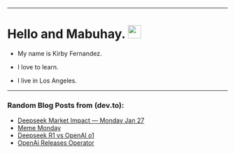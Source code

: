 
<img src="https://komarev.com/ghpvc/?username=kirbygit&style=flat-square&color=blue" alt=""/>

---
<h1>
  Hello and Mabuhay.
  <img src="https://media.giphy.com/media/hvRJCLFzcasrR4ia7z/giphy.gif" width="30px"/>
</h1>

- My name is Kirby Fernandez.

- I love to learn.

- I live in Los Angeles.

---

### Random Blog Posts from (dev.to):
<!-- BLOG-POST-LIST:START -->
- [Deepseek Market Impact — Monday Jan 27](https://dev.to/ben/deepseek-market-impact-2g2n)
- [Meme Monday](https://dev.to/ben/meme-monday-419k)
- [Deepseek R1 vs OpenAI o1](https://dev.to/ben/deepseek-r1-vs-openai-o1-2o0m)
- [OpenAi Releases Operator](https://dev.to/ben/openai-releases-operator-5gme)
<!-- BLOG-POST-LIST:END -->
